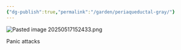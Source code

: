 ```yaml
---
{"dg-publish":true,"permalink":"/garden/periaqueductal-gray/"}
---
```


![Pasted image 20250517152433.png](/img/user/assets/Pasted%20image%2020250517152433.png)

Panic attacks
